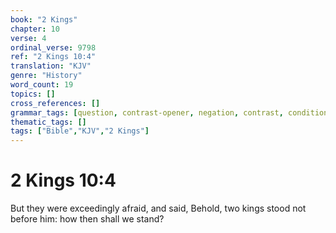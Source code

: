 ```yaml
---
book: "2 Kings"
chapter: 10
verse: 4
ordinal_verse: 9798
ref: "2 Kings 10:4"
translation: "KJV"
genre: "History"
word_count: 19
topics: []
cross_references: []
grammar_tags: [question, contrast-opener, negation, contrast, conditional]
thematic_tags: []
tags: ["Bible","KJV","2 Kings"]
---
```


# 2 Kings 10:4

But they were exceedingly afraid, and said, Behold, two kings stood not before him: how then shall we stand?
